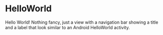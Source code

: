 HelloWorld
==========

Hello World! Nothing fancy, just a view with a navigation bar showing a title and a label that look similar to an Android HelloWorld activity.
